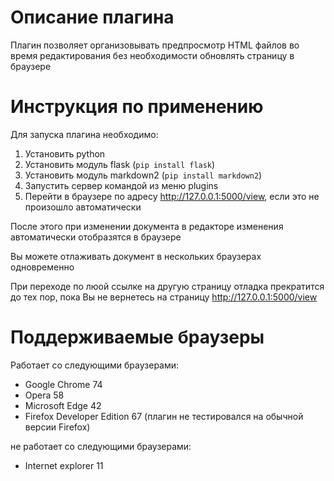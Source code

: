 # Описание плагина

Плагин позволяет организовывать предпросмотр HTML файлов во время редактирования без необходимости обновлять страницу в браузере

# Инструкция по применению

Для запуска плагина необходимо:
 1. Установить python
 2. Установить модуль flask (`pip install flask`)
 3. Установить модуль markdown2 (`pip install markdown2`)
 4. Запустить сервер командой из меню plugins
 5. Перейти в браузере по адресу http://127.0.0.1:5000/view, если это не произошло автоматически

После этого при изменении документа в редакторе изменения автоматически отобразятся в браузере

Вы можете отлаживать документ в нескольких браузерах одновременно

При переходе по люой ссылке на другую страницу отладка прекратится до тех пор, пока Вы не вернетесь на страницу http://127.0.0.1:5000/view

# Поддерживаемые браузеры

Работает со следующими браузерами:
 - Google Chrome 74
 - Opera 58
 - Microsoft Edge 42
 - Firefox Developer Edition 67 (плагин не тестировался на обычной версии Firefox)

не работает со следующими браузерами:
 - Internet explorer 11
